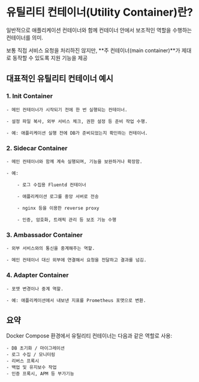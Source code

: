 # 유틸리티 컨테이너(Utility Container)란? 

일반적으로 애플리케이션 컨테이너와 함께 컨테이너 안에서 보조적인 역할을 수행하는 컨테이너를 의미. 

보통 직접 서비스 요청을 처리하진 않지만, **주 컨테이너(main container)**가 제대로 동작할 수 있도록 지원 기능을 제공


## 대표적인 유틸리티 컨테이너 예시

### 1. Init Container

    - 메인 컨테이너가 시작되기 전에 한 번 실행되는 컨테이너.

    - 설정 파일 복사, 외부 서비스 체크, 권한 설정 등 준비 작업 수행.

    - 예: 애플리케이션 실행 전에 DB가 준비되었는지 확인하는 컨테이너.

### 2. Sidecar Container

    - 메인 컨테이너와 함께 계속 실행되며, 기능을 보완하거나 확장함.

    - 예:

        - 로그 수집용 Fluentd 컨테이너

        - 애플리케이션 로그를 중앙 서버로 전송

        - nginx 등을 이용한 reverse proxy

        - 인증, 암호화, 트래픽 관리 등 보조 기능 수행

### 3. Ambassador Container

    - 외부 서비스와의 통신을 중계해주는 역할.

    - 메인 컨테이너 대신 외부에 연결해서 요청을 전달하고 결과를 넘김.

### 4. Adapter Container

    - 포맷 변경이나 중계 역할.

    - 예: 애플리케이션에서 내보낸 지표를 Prometheus 포맷으로 변환.


## 요약
Docker Compose 환경에서 유틸리티 컨테이너는 다음과 같은 역할로 사용:

    - DB 초기화 / 마이그레이션
    - 로그 수집 / 모니터링
    - 리버스 프록시
    - 백업 및 유지보수 작업
    - 인증 프록시, APM 등 부가기능